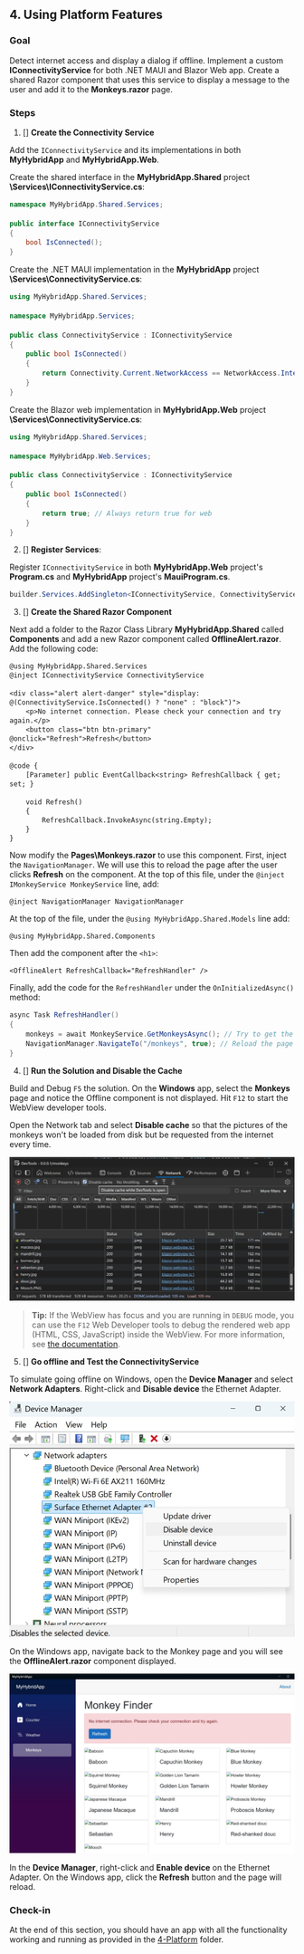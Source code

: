 ## 4. Using Platform Features

### Goal
Detect internet access and display a dialog if offline. Implement a custom **IConnectivityService** for both .NET MAUI and Blazor Web app. Create a shared Razor component that uses this service to display a message to the user and add it to the **Monkeys.razor** page.

### Steps
1. [] **Create the Connectivity Service**

Add the `IConnectivityService` and its implementations in both **MyHybridApp** and **MyHybridApp.Web**.

Create the shared interface in the **MyHybridApp.Shared** project **\Services\IConnectivityService.cs**:
```csharp
namespace MyHybridApp.Shared.Services;

public interface IConnectivityService
{
    bool IsConnected();
}
```

Create the .NET MAUI implementation in the **MyHybridApp** project **\Services\ConnectivityService.cs**:

```csharp
using MyHybridApp.Shared.Services;

namespace MyHybridApp.Services;

public class ConnectivityService : IConnectivityService
{
    public bool IsConnected()
    {
        return Connectivity.Current.NetworkAccess == NetworkAccess.Internet;
    }
}
```
Create the Blazor web implementation in **MyHybridApp.Web** project **\Services\ConnectivityService.cs**:
```csharp
using MyHybridApp.Shared.Services;

namespace MyHybridApp.Web.Services;

public class ConnectivityService : IConnectivityService
{
    public bool IsConnected()
    {
        return true; // Always return true for web
    }
}
```

2. [] **Register Services**:  

Register `IConnectivityService` in both **MyHybridApp.Web** project's **Program.cs** and **MyHybridApp** project's **MauiProgram.cs**.

```csharp
builder.Services.AddSingleton<IConnectivityService, ConnectivityService>();
```

3. [] **Create the Shared Razor Component**

Next add a folder to the Razor Class Library **MyHybridApp.Shared** called **Components** and add a new Razor component called **OfflineAlert.razor**. Add the following code:

```razor
@using MyHybridApp.Shared.Services  
@inject IConnectivityService ConnectivityService

<div class="alert alert-danger" style="display: @(ConnectivityService.IsConnected() ? "none" : "block")">
    <p>No internet connection. Please check your connection and try again.</p>
    <button class="btn btn-primary" @onclick="Refresh">Refresh</button>
</div>

@code {
    [Parameter] public EventCallback<string> RefreshCallback { get; set; }
   
    void Refresh()
    {
        RefreshCallback.InvokeAsync(string.Empty); 
    }
}
```

Now modify the **Pages\Monkeys.razor** to use this component. First, inject the `NavigationManager`. We will use this to reload the page after the user clicks **Refresh** on the component. At the top of this file, under the `@inject IMonkeyService MonkeyService` line, add:

```razor
@inject NavigationManager NavigationManager
```

At the top of the file, under the `@using MyHybridApp.Shared.Models` line add:

```razor
@using MyHybridApp.Shared.Components
```

Then add the component after the `<h1>`:
```razor
<OfflineAlert RefreshCallback="RefreshHandler" />
```

Finally, add the code for the `RefreshHandler` under the `OnInitializedAsync()` method:

```csharp
async Task RefreshHandler()
{
    monkeys = await MonkeyService.GetMonkeysAsync(); // Try to get the monkeys again
    NavigationManager.NavigateTo("/monkeys", true); // Reload the page
}
```

4. [] **Run the Solution and Disable the Cache**

Build and Debug `F5` the solution. On the **Windows** app, select the **Monkeys** page and notice the Offline component is not displayed. Hit `F12` to start the WebView developer tools. 

Open the Network tab and select **Disable cache** so that the pictures of the monkeys won't be loaded from disk but be requested from the internet every time. 

![](./../images/WebDevTools.jpg)

>**Tip:** If the WebView has focus and you are running in `DEBUG` mode, you can use the `F12` Web Developer tools to debug the rendered web app (HTML, CSS, JavaScript) inside the WebView. For more information, see [the documentation](https://learn.microsoft.com/aspnet/core/blazor/hybrid/developer-tools?view=aspnetcore-9.0&viewFallbackFrom=net-maui-9.0&pivots=android&toc=%2Fdotnet%2Fmaui%2Ftoc.json&bc=%2Fdotnet%2Fmaui%2Fbreadcrumb%2Ftoc.json).

5. [] **Go offline and Test the ConnectivityService**

To simulate going offline on Windows, open the **Device Manager** and select **Network Adapters**. Right-click and **Disable device** the Ethernet Adapter. 

![](./../images/DeviceManager.jpg)

On the Windows app, navigate back to the Monkey page and you will see the **OfflineAlert.razor** component displayed. 

![](./../images/OfflineAlert.jpg)

In the **Device Manager**, right-click and **Enable device** on the Ethernet Adapter. On the Windows app, click the **Refresh** button and the page will reload. 

### Check-in

At the end of this section, you should have an app with all the functionality working and running as provided in the [4-Platform](../4-Platform/) folder.